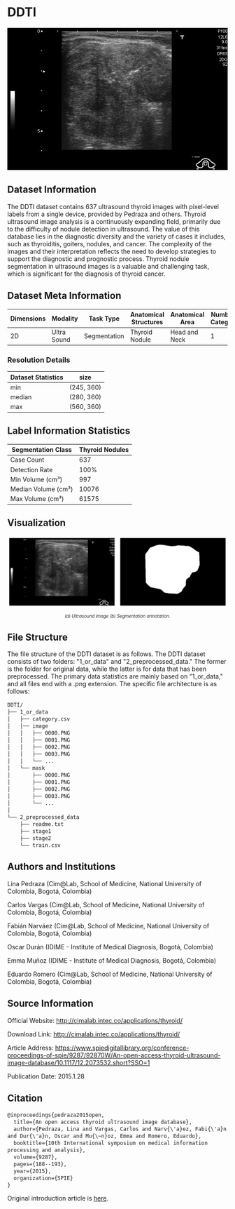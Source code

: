 # DDTI

<div align="center">
    <a href="https://github.com/openmedlab/"><img width="700px" height="auto" src="appendix/DDTI_0.png"></a>
</div>
<p style="text-align:center;font-size:10px;"><em></em></p>

## Dataset Information

The DDTI dataset contains 637 ultrasound thyroid images with pixel-level labels from a single device, provided by Pedraza and others. Thyroid ultrasound image analysis is a continuously expanding field, primarily due to the difficulty of nodule detection in ultrasound. The value of this database lies in the diagnostic diversity and the variety of cases it includes, such as thyroiditis, goiters, nodules, and cancer. The complexity of the images and their interpretation reflects the need to develop strategies to support the diagnostic and prognostic process. Thyroid nodule segmentation in ultrasound images is a valuable and challenging task, which is significant for the diagnosis of thyroid cancer.

## Dataset Meta Information

| Dimensions | Modality | Task Type | Anatomical Structures          | Anatomical Area | Number of Categories | Data Volume | File Format |
|------------|----------|-----------|--------------------------------|-----------------|----------------------|-------------|-------------|
| 2D         | Ultra Sound       | Segmentation | Thyroid Nodule | Head and Neck   | 1                    | 637         | PNG         |


### Resolution Details

| Dataset Statistics | size         |
|--------------------|--------------|
| min                | (245, 360)   |
| median             | (280, 360)   |
| max                | (560, 360)   |

## Label Information Statistics

| Segmentation Class | Thyroid Nodules |
|--------------------|-----------------|
| Case Count         | 637             |
| Detection Rate     | 100%            |
| Min Volume (cm³)    | 997             |
| Median Volume (cm³) | 10076            |
| Max Volume (cm³)    | 61575           |

## Visualization

<div align="center">
    <a href="https://github.com/openmedlab/"><img width="700px" height="auto" src="appendix/DDTI_1.webp"></a>
</div>
<p style="text-align:center;font-size:10px;"><em> (a) Ultrasound image (b) Segmentation annotation.</em></p>

## File Structure

The file structure of the DDTI dataset is as follows. The DDTI dataset consists of two folders: "1_or_data" and "2_preprocessed_data." The former is the folder for original data, while the latter is for data that has been preprocessed. The primary data statistics are mainly based on "1_or_data," and all files end with a .png extension. The specific file architecture is as follows:

``` 
DDTI/
├── 1_or_data
│   ├── category.csv
│   │── image
│   │   ├── 0000.PNG
│   │   ├── 0001.PNG
│   │   ├── 0002.PNG
│   │   ├── 0003.PNG
│   │   └── ...
│   └── mask
│       ├── 0000.PNG
│       ├── 0001.PNG
│       ├── 0002.PNG
│       ├── 0003.PNG
│       └── ...
│   
└── 2_preprocessed_data
    ├── readme.txt
    ├── stage1
    ├── stage2
    └── train.csv
```

## Authors and Institutions

Lina Pedraza (Cim@Lab, School of Medicine, National University of Colombia, Bogotá, Colombia)

Carlos Vargas (Cim@Lab, School of Medicine, National University of Colombia, Bogotá, Colombia)

Fabián Narváez (Cim@Lab, School of Medicine, National University of Colombia, Bogotá, Colombia)

Oscar Durán (IDIME - Institute of Medical Diagnosis, Bogotá, Colombia)

Emma Muñoz (IDIME - Institute of Medical Diagnosis, Bogotá, Colombia)

Eduardo Romero (Cim@Lab, School of Medicine, National University of Colombia, Bogotá, Colombia)


## Source Information

Official Website: http://cimalab.intec.co/applications/thyroid/

Download Link: http://cimalab.intec.co/applications/thyroid/

Article Address: https://www.spiedigitallibrary.org/conference-proceedings-of-spie/9287/92870W/An-open-access-thyroid-ultrasound-image-database/10.1117/12.2073532.short?SSO=1

Publication Date: 2015.1.28

## Citation

``` 
@inproceedings{pedraza2015open,
  title={An open access thyroid ultrasound image database},
  author={Pedraza, Lina and Vargas, Carlos and Narv{\'a}ez, Fabi{\'a}n and Dur{\'a}n, Oscar and Mu{\~n}oz, Emma and Romero, Eduardo},
  booktitle={10th International symposium on medical information processing and analysis},
  volume={9287},
  pages={188--193},
  year={2015},
  organization={SPIE}
}
```

Original introduction article is [here](https://zhuanlan.zhihu.com/p/671227139).